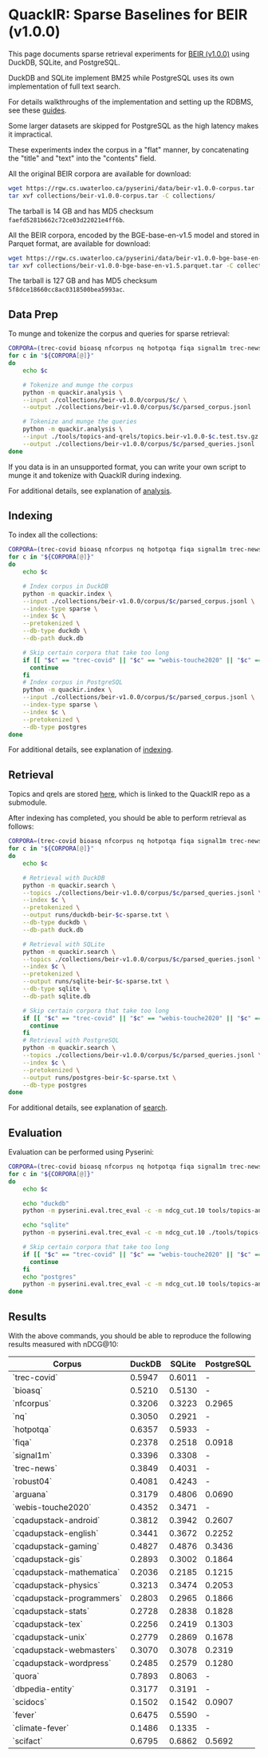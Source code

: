 # QuackIR: Sparse Baselines for BEIR (v1.0.0)

This page documents sparse retrieval experiments for [BEIR (v1.0.0)](http://beir.ai/) using DuckDB, SQLite, and PostgreSQL.

DuckDB and SQLite implement BM25 while PostgreSQL uses its own implementation of full text search. 

For details walkthroughs of the implementation and setting up the RDBMS, see these [guides](../db_guides/). 

Some larger datasets are skipped for PostgreSQL as the high latency makes it impractical. 

These experiments index the corpus in a "flat" manner, by concatenating the "title" and "text" into the "contents" field.

All the original BEIR corpora are available for download:

```bash
wget https://rgw.cs.uwaterloo.ca/pyserini/data/beir-v1.0.0-corpus.tar -P collections/
tar xvf collections/beir-v1.0.0-corpus.tar -C collections/
```

The tarball is 14 GB and has MD5 checksum `faefd5281b662c72ce03d22021e4ff6b`.

All the BEIR corpora, encoded by the BGE-base-en-v1.5 model and stored in Parquet format, are available for download:

```bash
wget https://rgw.cs.uwaterloo.ca/pyserini/data/beir-v1.0.0-bge-base-en-v1.5.parquet.tar -P collections/
tar xvf collections/beir-v1.0.0-bge-base-en-v1.5.parquet.tar -C collections/
```

The tarball is 127 GB and has MD5 checksum `5f8dce18660cc8ac0318500bea5993ac`.

## Data Prep

To munge and tokenize the corpus and queries for sparse retrieval:

```bash
CORPORA=(trec-covid bioasq nfcorpus nq hotpotqa fiqa signal1m trec-news robust04 arguana webis-touche2020 cqadupstack-android cqadupstack-english cqadupstack-gaming cqadupstack-gis cqadupstack-mathematica cqadupstack-physics cqadupstack-programmers cqadupstack-stats cqadupstack-tex cqadupstack-unix cqadupstack-webmasters cqadupstack-wordpress quora dbpedia-entity scidocs fever climate-fever scifact); 
for c in "${CORPORA[@]}"
do
    echo $c

    # Tokenize and munge the corpus
    python -m quackir.analysis \
    --input ./collections/beir-v1.0.0/corpus/$c/ \
    --output ./collections/beir-v1.0.0/corpus/$c/parsed_corpus.jsonl

    # Tokenize and munge the queries
    python -m quackir.analysis \
    --input ./tools/topics-and-qrels/topics.beir-v1.0.0-$c.test.tsv.gz \
    --output ./collections/beir-v1.0.0/corpus/$c/parsed_queries.jsonl
done
```

If you data is in an unsupported format, you can write your own script to munge it and tokenize with QuackIR during indexing.

For additional details, see explanation of [analysis](../usage-analysis.md).

## Indexing

To index all the collections:

```bash
CORPORA=(trec-covid bioasq nfcorpus nq hotpotqa fiqa signal1m trec-news robust04 arguana webis-touche2020 cqadupstack-android cqadupstack-english cqadupstack-gaming cqadupstack-gis cqadupstack-mathematica cqadupstack-physics cqadupstack-programmers cqadupstack-stats cqadupstack-tex cqadupstack-unix cqadupstack-webmasters cqadupstack-wordpress quora dbpedia-entity scidocs fever climate-fever scifact); 
for c in "${CORPORA[@]}"
do
    echo $c

    # Index corpus in DuckDB
    python -m quackir.index \
    --input ./collections/beir-v1.0.0/corpus/$c/parsed_corpus.jsonl \
    --index-type sparse \
    --index $c \
    --pretokenized \
    --db-type duckdb \
    --db-path duck.db

    # Skip certain corpora that take too long
    if [[ "$c" == "trec-covid" || "$c" == "webis-touche2020" || "$c" == "quora" || "$c" == "robust04" || "$c" == "trec-news" || "$c" == "nq" || "$c" == "signal1m" || "$c" == "dbpedia-entity" || "$c" == "hotpotqa" || "$c" == "fever" || "$c" == "climate-fever" || "$c" == "bioasq" ]]; then
      continue
    fi
    # Index corpus in PostgreSQL
    python -m quackir.index \
    --input ./collections/beir-v1.0.0/corpus/$c/parsed_corpus.jsonl \
    --index-type sparse \
    --index $c \
    --pretokenized \
    --db-type postgres 
done
```

For additional details, see explanation of [indexing](../usage-index.md).

## Retrieval

Topics and qrels are stored [here](https://github.com/castorini/anserini-tools/tree/master/topics-and-qrels), which is linked to the QuackIR repo as a submodule.

After indexing has completed, you should be able to perform retrieval as follows:

```bash
CORPORA=(trec-covid bioasq nfcorpus nq hotpotqa fiqa signal1m trec-news robust04 arguana webis-touche2020 cqadupstack-android cqadupstack-english cqadupstack-gaming cqadupstack-gis cqadupstack-mathematica cqadupstack-physics cqadupstack-programmers cqadupstack-stats cqadupstack-tex cqadupstack-unix cqadupstack-webmasters cqadupstack-wordpress quora dbpedia-entity scidocs fever climate-fever scifact); 
for c in "${CORPORA[@]}"
do
    echo $c

    # Retrieval with DuckDB
    python -m quackir.search \
    --topics ./collections/beir-v1.0.0/corpus/$c/parsed_queries.jsonl \
    --index $c \
    --pretokenized \
    --output runs/duckdb-beir-$c-sparse.txt \
    --db-type duckdb \
    --db-path duck.db

    # Retrieval with SQLite
    python -m quackir.search \
    --topics ./collections/beir-v1.0.0/corpus/$c/parsed_queries.jsonl \
    --index $c \
    --pretokenized \
    --output runs/sqlite-beir-$c-sparse.txt \
    --db-type sqlite \
    --db-path sqlite.db

    # Skip certain corpora that take too long
    if [[ "$c" == "trec-covid" || "$c" == "webis-touche2020" || "$c" == "quora" || "$c" == "robust04" || "$c" == "trec-news" || "$c" == "nq" || "$c" == "signal1m" || "$c" == "dbpedia-entity" || "$c" == "hotpotqa" || "$c" == "fever" || "$c" == "climate-fever" || "$c" == "bioasq" ]]; then
      continue
    fi
    # Retrieval with PostgreSQL
    python -m quackir.search \
    --topics ./collections/beir-v1.0.0/corpus/$c/parsed_queries.jsonl \
    --index $c \
    --pretokenized \
    --output runs/postgres-beir-$c-sparse.txt \
    --db-type postgres 
done
```

For additional details, see explanation of [search](../usage-search.md).

## Evaluation

Evaluation can be performed using Pyserini:

```bash
CORPORA=(trec-covid bioasq nfcorpus nq hotpotqa fiqa signal1m trec-news robust04 arguana webis-touche2020 cqadupstack-android cqadupstack-english cqadupstack-gaming cqadupstack-gis cqadupstack-mathematica cqadupstack-physics cqadupstack-programmers cqadupstack-stats cqadupstack-tex cqadupstack-unix cqadupstack-webmasters cqadupstack-wordpress quora dbpedia-entity scidocs fever climate-fever scifact); 
for c in "${CORPORA[@]}"
do
    echo $c

    echo "duckdb"
    python -m pyserini.eval.trec_eval -c -m ndcg_cut.10 tools/topics-and-qrels/qrels.beir-v1.0.0-$c.test.txt runs/duckdb-beir-$c-sparse.txt

    echo "sqlite"
    python -m pyserini.eval.trec_eval -c -m ndcg_cut.10 ./tools/topics-and-qrels/qrels.beir-v1.0.0-$c.test.txt runs/sqlite-beir-$c-sparse.txt

    # Skip certain corpora that take too long
    if [[ "$c" == "trec-covid" || "$c" == "webis-touche2020" || "$c" == "quora" || "$c" == "robust04" || "$c" == "trec-news" || "$c" == "nq" || "$c" == "signal1m" || "$c" == "dbpedia-entity" || "$c" == "hotpotqa" || "$c" == "fever" || "$c" == "climate-fever" || "$c" == "bioasq" ]]; then
      continue
    fi
    echo "postgres"
    python -m pyserini.eval.trec_eval -c -m ndcg_cut.10 tools/topics-and-qrels/qrels.beir-v1.0.0-$c.test.txt runs/postgres-beir-$c-sparse.txt
done
```

## Results

With the above commands, you should be able to reproduce the following results measured with nDCG@10:

| Corpus                      | DuckDB | SQLite | PostgreSQL |
| --------------------------- | ------ | ------ | ---------- |
| \`trec-covid\`              | 0.5947 | 0.6011 | \-         |
| \`bioasq\`                  | 0.5210 | 0.5130 | \-         |
| \`nfcorpus\`                | 0.3206 | 0.3223 | 0.2965     |
| \`nq\`                      | 0.3050 | 0.2921 | \-         |
| \`hotpotqa\`                | 0.6357 | 0.5933 | \-         |
| \`fiqa\`                    | 0.2378 | 0.2518 | 0.0918     |
| \`signal1m\`                | 0.3396 | 0.3308 | \-         |
| \`trec-news\`               | 0.3849 | 0.4031 | \-         |
| \`robust04\`                | 0.4081 | 0.4243 | \-         |
| \`arguana\`                 | 0.3179 | 0.4806 | 0.0690     |
| \`webis-touche2020\`        | 0.4352 | 0.3471 | \-         |
| \`cqadupstack-android\`     | 0.3812 | 0.3942 | 0.2607     |
| \`cqadupstack-english\`     | 0.3441 | 0.3672 | 0.2252     |
| \`cqadupstack-gaming\`      | 0.4827 | 0.4876 | 0.3436     |
| \`cqadupstack-gis\`         | 0.2893 | 0.3002 | 0.1864     |
| \`cqadupstack-mathematica\` | 0.2036 | 0.2185 | 0.1215     |
| \`cqadupstack-physics\`     | 0.3213 | 0.3474 | 0.2053     |
| \`cqadupstack-programmers\` | 0.2803 | 0.2965 | 0.1866     |
| \`cqadupstack-stats\`       | 0.2728 | 0.2838 | 0.1828     |
| \`cqadupstack-tex\`         | 0.2256 | 0.2419 | 0.1303     |
| \`cqadupstack-unix\`        | 0.2779 | 0.2869 | 0.1678     |
| \`cqadupstack-webmasters\`  | 0.3070 | 0.3078 | 0.2319     |
| \`cqadupstack-wordpress\`   | 0.2485 | 0.2579 | 0.1280     |
| \`quora\`                   | 0.7893 | 0.8063 | \-         |
| \`dbpedia-entity\`          | 0.3177 | 0.3191 | \-         |
| \`scidocs\`                 | 0.1502 | 0.1542 | 0.0907     |
| \`fever\`                   | 0.6475 | 0.5590 | \-         |
| \`climate-fever\`           | 0.1486 | 0.1335 | \-         |
| \`scifact\`                 | 0.6795 | 0.6862 | 0.5692     |